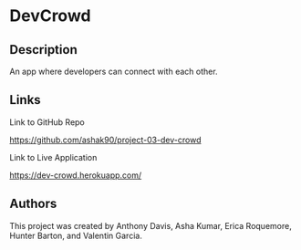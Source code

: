 # DevCrowd

## Description

An app where developers can connect with each other.

## Links

Link to GitHub Repo

<https://github.com/ashak90/project-03-dev-crowd>

Link to Live Application

<https://dev-crowd.herokuapp.com/>

## Authors

This project was created by Anthony Davis, Asha Kumar, Erica Roquemore, Hunter Barton, and Valentin Garcia.
